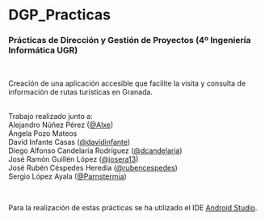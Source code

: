 # DGP_Practicas
### Prácticas de Dirección y Gestión de Proyectos (4º Ingeniería Informática UGR)

<br/>
<dl>

Creación de una aplicación accesible que facilite la visita y consulta de información de rutas turísticas en Granada.

</br>
  
<dt> Trabajo realizado junto a: </dt>
Alejandro Núñez Pérez (<a href="https://github.com/Alxe">@Alxe</a>)
<BR>
Ángela Pozo Mateos
<BR>
David Infante Casas (<a href="https://github.com/davidinfante">@davidinfante</a>)
<BR>
Diego Alfonso Candelaria Rodríguez (<a href="https://github.com/dcandelaria">@dcandelaria</a>)
<BR>
José Ramón Guillén López (<a href="https://github.com/josera13">@josera13</a>)
<BR>
José Rubén Céspedes Heredia (<a href="https://github.com/rubencespedes">@rubencespedes</a>)
<BR>
Sergio López Ayala (<a href="https://github.com/Parnstermia">@Parnstermia</a>)
</dl>
  
</br>

Para la realización de estas prácticas se ha utilizado el IDE <a href="https://developer.android.com/studio/?hl=es-419">Android Studio</a>.
</dl>
